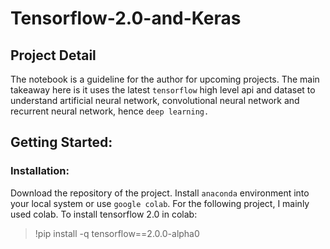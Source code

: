 # Tensorflow-2.0-and-Keras

## Project Detail

The notebook is a guideline for the author for upcoming projects. The main takeaway here is it uses the latest `tensorflow` high level api and dataset to understand artificial neural network, convolutional neural network and recurrent neural network, hence `deep learning.`  

## Getting Started:

### Installation:

Download the repository of the project. Install `anaconda` environment into your local system or use `google colab`. For the following project, I mainly used colab. To install tensorflow 2.0 in colab: 

> !pip install -q tensorflow==2.0.0-alpha0
